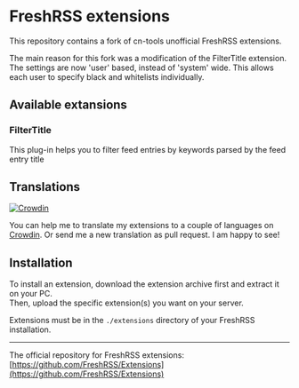 # FreshRSS extensions

This repository contains a fork of cn-tools unofficial FreshRSS extensions.

The main reason for this fork was a modification of the FilterTitle extension. The settings are now 'user' based, instead of 'system' wide. This allows each user to specify black and whitelists individually.

## Available extansions

### FilterTitle

This plug-in helps you to filter feed entries by keywords parsed by the feed entry title

## Translations

[![Crowdin](https://badges.crowdin.net/cntools-freshrssextensions/localized.svg)](https://crowdin.com/project/cntools-freshrssextensions)

You can help me to translate my extensions to a couple of languages on [Crowdin](https://crowdin.com/project/cntools-freshrssextensions). Or send me a new translation as pull request. I am happy to see!

## Installation

To install an extension, download the extension archive first and extract it on your PC.\
Then, upload the specific extension(s) you want on your server.

Extensions must be in the `./extensions` directory of your FreshRSS installation.

---

The official repository for FreshRSS extensions: [https://github.com/FreshRSS/Extensions](https://github.com/FreshRSS/Extensions)
